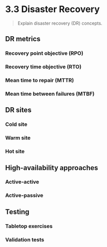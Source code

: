 # 3.3 Disaster Recovery

> Explain disaster recovery (DR) concepts.

## DR metrics

### Recovery point objective (RPO)

### Recovery time objective (RTO)

### Mean time to repair (MTTR)

### Mean time between failures (MTBF)

## DR sites

### Cold site

### Warm site

### Hot site

## High-availability approaches

### Active-active

### Active-passive

## Testing

### Tabletop exercises

### Validation tests
